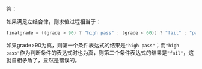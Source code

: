 答：

如果满足左结合律，则求值过程相当于：

```cpp
finalgrade = ((grade > 90) ? "high pass" : (grade < 60)) ? "fail" : "pass";
```

如果grade>90为真，则第一个条件表达式的结果是`"high pass"`；而`"high pass"`作为判断条件的表达式时也为真，则第二个条件表达式的结果是`"fail"`，这就自相矛盾了，显然是错误的。